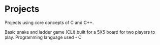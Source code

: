 # Projects
Projects using core concepts of C and C++.

Basic snake and ladder game (CLI) built for a 5X5 board for two players to play.
Programming language used - C
